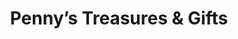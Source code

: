 ---
title: "Penny’s Treasures & Gifts"
url: /bernville/pennys-treasures-and-gifts/
shop: antiques
---